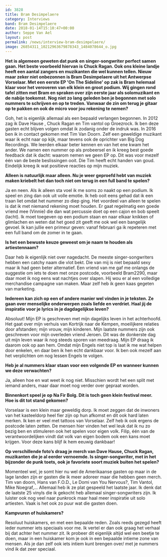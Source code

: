 ```yaml
---
id: 3828
title: Bram Desimpelaere
category: Interviews
band: Bram Desimpelaere
date: 2018-01-14T15:10:47+00:00
author: Seppe Van Ael
layout: post
permalink: /news/interview-bram-desimpelaere/
image: 26854311_10212963679878343_1484078644_o.jpg
---
```

**Het is algemeen geweten dat punk en singer-songwriter perfect samen gaan. Het beste voorbeeld hiervan is Chuck Ragan. Ook ons kleine landje heeft een aantal zangers en muzikanten die wel kunnen tellen. Nieuw maar zeker niet onbezonnen is Bram Desimpelaere uit het Antwerpse Vorselaar. Met een eerste EP 'On The Sideline' op zak is Bram helemaal klaar voor het veroveren van elk klein en groot podium. Wij gingen rond tafel zitten met Bram en spraken over zijn eerste jaar als solomuzikant en de nabije toekomst.**
**Nog niet zo lang geleden ben je begonnen met solo nummers te schrijven en op te treden. Vanwaar de zin om terug je gitaar op te pakken en ook de micro voor jou rekening te nemen?**

Goh, het is eigenlijk allemaal als een bepaald verlangen begonnen. In 2012 zag ik Dave Hause , Chuck Ragan en Tim vantol op Groezrock. Ik ben deze gasten echt blijven volgen omdat ik zodanig onder de indruk was. In 2016 ben ik in contact gekomen met Tim Van Doorn. Zelf een geweldige muzikant waar ik echt naar op kijk, maar tevens ook de oprichter van Big Dog Recordings. We leerden elkaar beter kennen en van het ene kwam het ander. We namen een nummer op als probeersel en ik kreeg best goede feedback dat ik dacht: waarom nemen we geen EP op. Dit was voor mezelf één van de beste beslissingen ooit. Die Tim heeft echt handen van goud. Eindelijk kreeg ik wat positieve reacties op mijn muziek.

**Alleen is natuurlijk maar alleen. Nu je weer geproefd hebt van muziek maken kriebelt het dan toch niet om terug in een full band te spelen?** 

Ja en neen. Als ik alleen sta voel ik me soms zo naakt op een podium. Ik speel en zing dan ook uit volle emotie. Ik heb ooit eens gehad dat ik een traan liet omdat het nummer zo diep ging. Het voordeel van alleen te spelen is dat ik met niemand rekening moet houden. Er gaat regelmatig een goede vriend mee (Vinnie) die dan wat percussie doet op een cajon en bob speelt (lacht). Ik moet toegeven op een podium staan en naar elkaar knikken of glimlachen en weten dat het goed zit geeft me ook wel een bangelijk gevoel. Ik kan jullie een primeur geven: vanaf februari ga ik repeteren met een full band om de zomer in te gaan.

**Is het een bewuste keuze geweest om je naam te houden als artiestennaam?**

Daar heb ik eigenlijk niet over nagedacht. De meeste singer-songwriters hebben een catchy naam die vlot bekt. Die van mij is niet bepaald sexy maar ik had geen beter alternatief. Een vriend van me gaf me onlangs de suggestie om iets te doen met onze postcode, voorbeeld Bram2290, maar daar moet ik nog eens wat nachtjes over slapen. Hij wou er al een volledige merchandise campagne van maken. Maar zelf heb ik geen kaas gegeten van marketing.

**Iedereen kan zich op een of andere manier wel vinden in je teksten. Ze gaan over menselijke onderwerpen zoals liefde en verdriet. Haal jij de inspiratie voor je lyrics in je dagdagelijkse leven?**

Absoluut! Mijn EP is geschreven met mijn dagelijks leven in het achterhoofd. Het gaat over mijn verhuis van Kortrijk naar de Kempen, moeilijkere relaties door afstanden; mijn vrouw, mijn kinderen. Mijn laatste nummers zijn ook geschreven voor mijn overleden vriend Jeroen. Dit was de donkerste dag uit mijn leven waar ik nog steeds sporen van meedraag. Mijn EP draag ik daarom ook op aan hem. Omdat mijn Engels niet top is laat ik me wat helpen door enkelen, en daar ben ik hen echt dankbaar voor. Ik ben ook mezelf aan het verplichten om nog lessen Engels te volgen.

**Heb je al nummers klaar staan voor een volgende EP en wanneer kunnen we deze verwachten?**

Ja, alleen hoe en wat weet ik nog niet. Misschien wordt het een split met iemand anders, maar daar moet nog verder over gepraat worden.

**Binnenkort speel je op Na Fir Bolg. Dit is toch geen klein festival meer. Hoe is dit tot stand gekomen?**

Vorselaar is een klein maar geweldig dorp. Ik moet zeggen dat de inwoners van het kasteeldorp heel fier zijn op hun afkomst en dit ook hard laten merken. Ik ken er veel met tattoos van Vorselaar. Zelf heb ik ook ergens de postcode laten zetten. De mensen hier vinden het wel leuk dat ik nu zo bezig ben en stimuleren ook het spelen voor eigen volk. Filip, één van de verantwoordelijken vindt dat volk van eigen bodem ook een kans moet krijgen. Voor deze kans blijf ik hem eeuwig dankbaar!

**Op verschillende foto’s draag je merch van Dave Hause, Chuck Ragan, muzikanten die je al eerder vernoemde. Is singer-songwriter, met in het bijzonder de punk toets, ook je favoriete soort muziek buiten het spelen?**

Momenteel wel, je somt hier nu wel de Amerikaanse gasten op maar in de lage landen zijn er gasten die ik meer adoreer maar die hebben geen merch. Tim van doorn, Hans van F.O.D., Le Domi van You Nervous?, Tim Vantol, Mike Noegraf,&#8230; Allemaal heb ik ze plat gespeeld het laatste jaar. Ik denk dat de laatste 25 vinyls die ik gekocht heb allemaal singer-songwriters zijn. Ik luister ook nog veel naar punkrock maar haal meer inspiratie uit solo artiesten. Vaak is het ook zo puur wat die gasten doen.

**Kampvuren of huiskamers?**

Resoluut huiskamers, en met een bepaalde reden. Zoals reeds gezegd heeft ieder nummer iets speciaals voor me. Ik vertel er dan ook graag het verhaal bij dat achter het nummer zit. Ik probeer dit eigenlijk altijd wel een beetje te doen, maar in een huiskamer kom je ook in een bepaalde intieme zone van mensen. Als je dan zelf ook iets intiem kunt brengen over/ met je nummers vind ik dat zeer speciaal.
